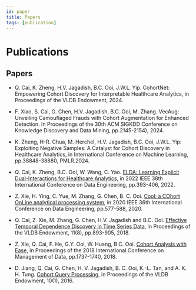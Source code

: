 ```yaml
---
id: paper
title: Papers
tags: [publication]
---
```


# Publications

## Papers

* Q. Cai, K. Zheng, H.V. Jagadish, B.C. Ooi, J.W.L. Yip. CohortNet: Empowering Cohort Discovery for Interpretable Healthcare Analytics, in Proceedings of the VLDB Endowment, 2024.

* F. Xiao, S. Cai, G. Chen, H.V. Jagadish, B.C. Ooi, M. Zhang. VecAug: Unveiling Camouflaged Frauds with Cohort Augmentation for Enhanced Detection. In Proceedings of the 30th ACM SIGKDD Conference on Knowledge Discovery and Data Mining, pp.2145-2154), 2024.

* K. Zheng, H-R. Chua, M. Herchel, H.V. Jagadish, B.C. Ooi, J.W.L. Yip: Exploiting Negative Samples: A Catalyst for Cohort Discovery in Healthcare Analytics, in International Conference on Machine Learning, pp.38848-38880, PMLR.2024.

* Q. Cai, K. Zheng, B.C. Ooi, W. Wang, C. Yao. [ELDA: Learning Explicit Dual-Interactions for Healthcare Analytics](https://www.comp.nus.edu.sg/~dbsystem/cohort/#/publications:~:text=ELDA%3A%20Learning%20Explicit%20Dual%2DInteractions%20for%20Healthcare%20Analytics), in 2022 IEEE 38th International Conference on Data Engineering, pp.393-406, 2022.

* Z. Xie, H. Ying, C. Yue, M. Zhang, G. Chen, B. C. Ooi. [Cool: a COhort OnLine analytical processing system](https://www.comp.nus.edu.sg/~ooibc/icde20cool.pdf), in 2020 IEEE 36th International Conference on Data Engineering, pp.577-588, 2020.

* Q. Cai, Z. Xie, M. Zhang, G. Chen, H.V. Jagadish and B.C. Ooi. [Effective Temporal Dependence Discovery in Time Series Data](http://www.comp.nus.edu.sg/~ooibc/cohana18.pdf), in Proceedings of the VLDB Endowment, 11(8), pp.893-905, 2018.

* Z. Xie, Q. Cai, F. He, G.Y. Ooi, W. Huang, B.C. Ooi. [Cohort Analysis with Ease](https://dl.acm.org/doi/10.1145/3183713.3193540), in Proceedings of the 2018 International Conference on Management of Data, pp.1737-1740, 2018.

* D. Jiang, Q. Cai, G. Chen, H. V. Jagadish, B. C. Ooi, K.-L. Tan, and A. K. H. Tung. [Cohort Query Processing](http://www.vldb.org/pvldb/vol10/p1-ooi.pdf), in Proceedings of the VLDB Endowment, 10(1), 2016.
